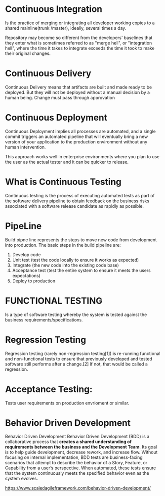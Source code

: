# Continuous Integration # 
Is the practice of merging or integrating all developer working copies to a shared mainline(trunk /master), ideally, several times a day.

Repository may become so different from the developers' baselines that they enter what is sometimes referred to as "merge hell", or "integration hell", where the time it takes to integrate exceeds the time it took to make their original changes.

# Continuous Delivery # 
Continuous Delivery means that artifacts are built and made ready to be deployed. But they will not be deployed without a manual decision by a human being. Change must pass through approvation 

# Continuous Deployment #
Continuous Deployment implies all processes are automated, and a single commit triggers an automated pipeline that will eventually bring a new version of your application to the production environment without any human intervention.
 
 This approach works well in enterprise environments where you plan to use the user as the actual tester and it can be quicker to release.

# What is Continuous Testing #
Continuous testing is the process of executing automated tests as part of the software delivery pipeline to obtain feedback on the business risks associated with a software release candidate as rapidly as possible.
 
# PipeLine #
Build pipne line represents the steps to move new code from development into production. The basic steps in the build pipeline are:

1. Develop code
2. Unit test (test the code locally to ensure it works as expected)
3. Integrate (the new code into the existing code base)
4. Acceptance test (test the entire system to ensure it meets the users expectations)
5. Deploy to production

# FUNCTIONAL TESTING #
Is a type of software testing whereby the system is tested against the business requirements/specifications.


# Regression Testing #
Regression testing (rarely non-regression testing[1]) is re-running functional and non-functional tests to ensure that previously developed and tested software still performs after a change.[2] If not, that would be called a regression.

# Acceptance Testing:
Tests user requirements on production envrioment or similar.

# Behavior Driven Development #
Behavior Driven Development Behavior Driven Development (BDD) is a collaborative process that **creates a shared understanding of requirements between the business and the Development Team**. Its goal is to help guide development, decrease rework, and increase flow. Without focusing on internal implementation, BDD tests are business-facing scenarios that attempt to describe the behavior of a Story, Feature, or Capability from a user’s perspective. When automated, these tests ensure that the system continuously meets the specified behavior even as the system evolves. 

https://www.scaledagileframework.com/behavior-driven-development/

